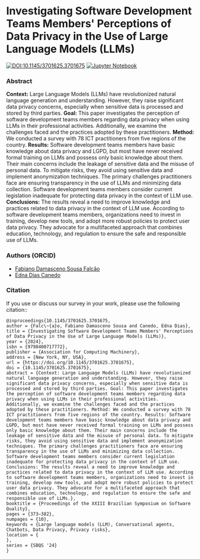 # Investigating Software Development Teams Members' Perceptions of Data Privacy in the Use of Large Language Models (LLMs)


[![DOI:10.1145/3701625.3701675](https://zenodo.org/badge/DOI/10.1145/3701625.3701675.svg)](https://doi.org/10.1145/3701625.3701675)
[![Jupyter Notebook](https://img.shields.io/badge/Jupyter-Notebook-orange?logo=Jupyter)](https://github.com/fabianumfalco/perception_br_devs_data_privacy_llm/blob/main/data_analysis_survey.ipynb)


### Abstract
**Context:** Large Language Models (LLMs) have revolutionized natural language generation and understanding. However, they raise significant data privacy concerns, especially when sensitive data is processed and stored by third parties. **Goal:** This paper investigates the perception of software development teams members regarding data privacy when using LLMs in their professional activities. Additionally, we examine the challenges faced and the practices adopted by these practitioners. **Method:** We conducted a survey with 78 ICT practitioners from five regions of the country. **Results:** Software development teams members have basic knowledge about data privacy and LGPD, but most have never received formal training on LLMs and possess only basic knowledge about them. Their main concerns include the leakage of sensitive data and the misuse of personal data. To mitigate risks, they avoid using sensitive data and implement anonymization techniques. The primary challenges practitioners face are ensuring transparency in the use of LLMs and minimizing data collection. Software development teams members consider current legislation inadequate for protecting data privacy in the context of LLM use. **Conclusions:** The results reveal a need to improve knowledge and practices related to data privacy in the context of LLM use. According to software development teams members, organizations need to invest in training, develop new tools, and adopt more robust policies to protect user data privacy. They advocate for a multifaceted approach that combines education, technology, and regulation to ensure the safe and responsible use of LLMs.

### Authors (ORCID)
- [Fabiano Damasceno Sousa Falcão](https://orcid.org/0009-0004-8207-0519)
- [Edna Dias Canedo](https://orcid.org/0000-0002-2159-339X)

### Citation
If you use or discuss our survey in your work, please use the following citation:: 
```
@inproceedings{10.1145/3701625.3701675,
author = {Falc\~{a}o, Fabiano Damasceno Sousa and Canedo, Edna Dias},
title = {Investigating Software Development Teams Members' Perceptions of Data Privacy in the Use of Large Language Models (LLMs)},
year = {2024},
isbn = {9798400717772},
publisher = {Association for Computing Machinery},
address = {New York, NY, USA},
url = {https://doi.org/10.1145/3701625.3701675},
doi = {10.1145/3701625.3701675},
abstract = {Context: Large Language Models (LLMs) have revolutionized natural language generation and understanding. However, they raise significant data privacy concerns, especially when sensitive data is processed and stored by third parties. Goal: This paper investigates the perception of software development teams members regarding data privacy when using LLMs in their professional activities. Additionally, we examine the challenges faced and the practices adopted by these practitioners. Method: We conducted a survey with 78 ICT practitioners from five regions of the country. Results: Software development teams members have basic knowledge about data privacy and LGPD, but most have never received formal training on LLMs and possess only basic knowledge about them. Their main concerns include the leakage of sensitive data and the misuse of personal data. To mitigate risks, they avoid using sensitive data and implement anonymization techniques. The primary challenges practitioners face are ensuring transparency in the use of LLMs and minimizing data collection. Software development teams members consider current legislation inadequate for protecting data privacy in the context of LLM use. Conclusions: The results reveal a need to improve knowledge and practices related to data privacy in the context of LLM use. According to software development teams members, organizations need to invest in training, develop new tools, and adopt more robust policies to protect user data privacy. They advocate for a multifaceted approach that combines education, technology, and regulation to ensure the safe and responsible use of LLMs.},
booktitle = {Proceedings of the XXIII Brazilian Symposium on Software Quality},
pages = {373–382},
numpages = {10},
keywords = {Large language models (LLM), Conversational agents, Chatbots, Data Privacy, Privacy risks},
location = {
},
series = {SBQS '24}
}
```
